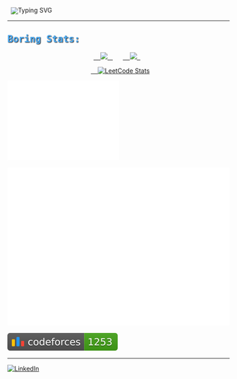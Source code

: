 <p align="left" style="line-height: 1; margin: 0; padding: 0;">
  <img src="https://readme-typing-svg.demolab.com?font=Fira+Code&weight=500&size=22&duration=2200&pause=1000&color=4AA9F1&width=800&lines=Hi%2C+I'm+Evan%2C+a+freshman+CS+student+at+UNC+Chapel+Hill!" alt="Typing SVG" />
</p>

---

<h2 style="color:#4AA9F1; font-family:Fira Code, monospace; font-weight:700; text-shadow: 1px 1px 2px #000000;">Boring Stats:</h2>
<p align="center">
  <a href="https://github.com/evanap003300" style="margin-right: 15px;">
    <img height="180em" src="https://github-readme-stats.vercel.app/api?username=evanap003300&show_icons=true&count_private=true&hide_border=true&theme=radical"/>
  </a>
  <a href="https://github.com/evanap003300" style="margin-right: 15px;">
    <img height="180em" src="https://github-readme-stats.vercel.app/api/top-langs/?username=evanap003300&layout=compact&langs_count=8&hide_border=true&theme=radical"/>
  </a>
</p>

<p align="center">
  <a href="https://leetcode.com/evanap0330">
    <img height="180em" src="https://leetcard.jacoblin.cool/evanap0330?theme=dark" alt="LeetCode Stats"/>
</p>

<img height="180em" src="https://raw.githubusercontent.com/evanap003300/CF-Stats/main/output/light_card.svg#gh-dark-mode-only" alt="Codeforces Stats"/>

![](https://raw.githubusercontent.com/evanap003300/CF-Stats/main/output/light_card.svg#gh-dark-mode-only)

![](https://raw.githubusercontent.com/evanap003300/CF-Stats/main/output/max_rating.svg)

---

[![LinkedIn](https://img.shields.io/badge/LinkedIn-Evan%20Phillips-blue?logo=linkedin&style=for-the-badge)](https://www.linkedin.com/in/evan-phillips111)

